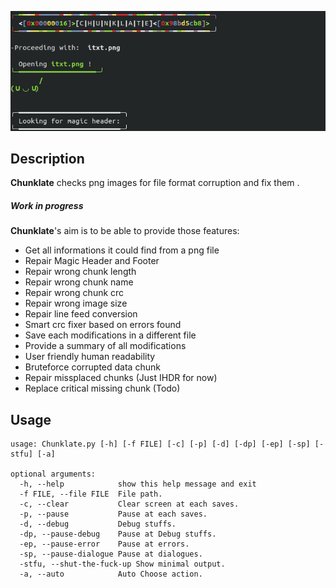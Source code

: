 ![Alt Text](https://github.com/on4r4p/Chunklate/blob/ctf/Chunklate.gif)

## Description

**Chunklate** checks png images for file format corruption and fix them .

##### Work in progress

**Chunklate**'s aim is to be able to provide those features:

- Get all informations it could find from a png file
- Repair Magic Header and Footer
- Repair wrong chunk length  
- Repair wrong chunk name
- Repair wrong chunk crc
- Repair wrong image size
- Repair line feed conversion
- Smart crc fixer based on errors found
- Save each modifications in a different file
- Provide a summary of all modifications 
- User friendly human readability
- Bruteforce corrupted data chunk
- Repair missplaced chunks (Just IHDR for now)
- Replace critical missing chunk (Todo)



## Usage

    usage: Chunklate.py [-h] [-f FILE] [-c] [-p] [-d] [-dp] [-ep] [-sp] [-stfu] [-a]
    
    optional arguments:
      -h, --help            show this help message and exit
      -f FILE, --file FILE  File path.
      -c, --clear           Clear screen at each saves.
      -p, --pause           Pause at each saves.
	  -d, --debug           Debug stuffs.
	  -dp, --pause-debug    Pause at Debug stuffs.
	  -ep, --pause-error    Pause at errors.
	  -sp, --pause-dialogue Pause at dialogues.
	  -stfu, --shut-the-fuck-up Show minimal output.
	  -a, --auto            Auto Choose action.
